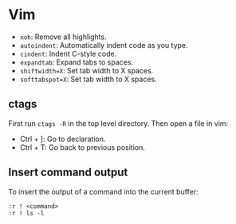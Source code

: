 # Vim

 * `noh`: Remove all highlights.
 * `autoindent`: Automatically indent code as you type.
 * `cindent`: Indent C-style code.
 * `expandtab`: Expand tabs to spaces.
 * `shiftwidth=X`: Set tab width to X spaces.
 * `softtabspot=X`: Set tab width to X spaces.

## ctags

First run `ctags -R` in the top level directory. Then open a file in vim:

 * Ctrl + ]: Go to declaration.
 * Ctrl + T: Go back to previous position.

## Insert command output

To insert the output of a command into the current buffer:

```
:r ! <command>
:r ! ls -l
```
